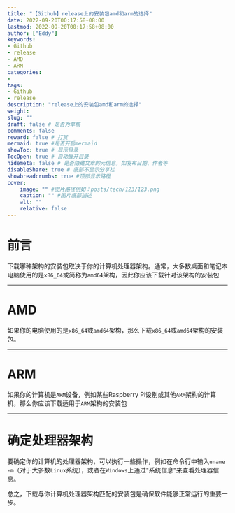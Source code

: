 ```yaml
---
title: "【Github】release上的安装包amd和arm的选择"
date: 2022-09-20T00:17:58+08:00
lastmod: 2022-09-20T00:17:58+08:00
author: ["Eddy"]
keywords: 
- Github
- release
- AMD
- ARM
categories: 
- 
tags: 
- Github
- release
description: "release上的安装包amd和arm的选择"
weight:
slug: ""
draft: false # 是否为草稿
comments: false
reward: false # 打赏
mermaid: true #是否开启mermaid
showToc: true # 显示目录
TocOpen: true # 自动展开目录
hidemeta: false # 是否隐藏文章的元信息，如发布日期、作者等
disableShare: true # 底部不显示分享栏
showbreadcrumbs: true #顶部显示路径
cover:
    image: "" #图片路径例如：posts/tech/123/123.png
    caption: "" #图片底部描述
    alt: ""
    relative: false
---
```

# 前言

下载哪种架构的安装包取决于你的计算机处理器架构。通常，大多数桌面和笔记本电脑使用的是`x86_64`或简称为`amd64`架构，因此你应该下载针对该架构的安装包

---

# AMD

如果你的电脑使用的是`x86_64`或`amd64`架构，那么下载`x86_64`或`amd64`架构的安装包。

---

# ARM

如果你的计算机是`ARM`设备，例如某些Raspberry Pi设别或其他`ARM`架构的计算机，那么你应该下载适用于`ARM`架构的安装包

---

# 确定处理器架构

要确定你的计算机的处理器架构，可以执行一些操作，例如在命令行中输入`uname -m`（对于大多数`Linux`系统），或者在`Windows`上通过"系统信息"来查看处理器信息。

总之，下载与你计算机处理器架构匹配的安装包是确保软件能够正常运行的重要一步。



